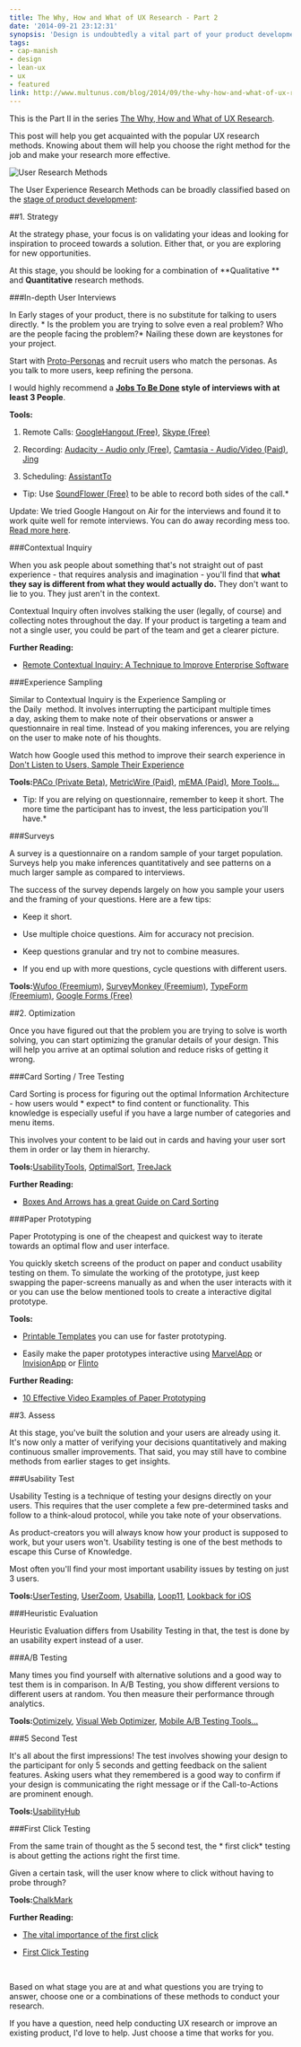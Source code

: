 ```yaml
---
title: The Why, How and What of UX Research - Part 2
date: '2014-09-21 23:12:31'
synopsis: 'Design is undoubtedly a vital part of your product development'
tags:
- cap-manish
- design
- lean-ux
- ux
- featured
link: http://www.multunus.com/blog/2014/09/the-why-how-and-what-of-ux-research-part-2/
---
```


This is the Part II in the series [The Why, How and What of UX Research](www.multunus.com/blog/2014/09/why-how-and-what-of-ux-research-part-1/).

This post will help you get acquainted with the popular UX research methods. Knowing about them will help you choose the right method for the job and make your research more effective.


![User Research Methods](https://s3.amazonaws.com/multunus-website/uploads/2014/09/user-research-methods-2dandqs-1.png)
 

The User Experience Research Methods can be broadly classified based on the [stage of product development](http://www.nngroup.com/articles/which-ux-research-methods/):

##1. Strategy


At the strategy phase, your focus is on validating your ideas and looking for inspiration to proceed towards a solution. Either that, or you are exploring for new opportunities.

At this stage, you should be looking for a combination of **Qualitative ** and **Quantitative** research methods.


###In-depth User Interviews


In Early stages of your product, there is no substitute for talking to users directly. * Is the problem you are trying to solve even a real problem?
Who are the people facing the problem?*  Nailing these down are keystones for your project.

Start with [Proto-Personas](http://uxmag.com/articles/using-proto-personas-for-executive-alignment) and recruit users who match the personas. As you talk to more users, keep refining the persona.

I would highly recommend a **[Jobs To Be Done](www.youtube.com/watch?v=f84LymEs67Y) style of interviews with at least 3 People**.


**Tools:**



1. Remote Calls: [GoogleHangout (Free)](https://plus.google.com/hangouts), [Skype (Free)](http://www.skype.com/)


2. Recording: [Audacity - Audio only (Free)](http://audacity.sourceforge.net/), [Camtasia - Audio/Video (Paid)](http://www.techsmith.com/camtasia.html), [Jing](http://www.techsmith.com/jing.html)


3. Scheduling: [AssistantTo](http://www.trybetty.com/assistantto/)


* Tip: Use [SoundFlower (Free)](http://cycling74.com/products/soundflower/) to be able to record both sides of the call.*

Update: We tried Google Hangout on Air for the interviews and found it to work quite well for remote interviews. You can do away recording mess too.
[Read more here](www.multunus.com/blog/2014/09/using-google-hangouts-air-remote-usability-testing/).


###Contextual Inquiry


When you ask people about something that's not straight out of past experience - that requires analysis and imagination - you'll find that
**what they say is different from what they would actually do.** They don't want to lie to you. They just aren't in the context.

Contextual Inquiry often involves stalking the user (legally, of course) and collecting notes throughout the day. If your product is targeting a team and not a single user, you could be part of the team and get a clearer picture.


**Further Reading:**



*  [Remote Contextual Inquiry: A Technique to Improve Enterprise Software](http://boxesandarrows.com/remote-contextual-inquiry-a-technique-to-improve-enterprise-software/)


###Experience Sampling


Similar to Contextual Inquiry is the Experience Sampling or the Daily  method. It involves interrupting the participant multiple times a day, asking them to make note of their observations or answer a questionnaire in real time. Instead of you making inferences, you are relying on the user to make note of his thoughts.

Watch how Google used this method to improve their search experience in [Don't Listen to Users, Sample Their Experience](http://vimeo.com/84689123)


**Tools:**[PACo (Private Beta)](https://quantifiedself.appspot.com/main.jsp), [MetricWire (Paid)](https://metricwire.com/), [mEMA (Paid)](https://itunes.apple.com/us/app/mema/id593566606?ls=1&mt=8), [More Tools...](http://www.otago.ac.nz/psychology/otago047475.pdf)


* Tip: If you are relying on questionnaire, remember to keep it short. The more time the participant has to invest, the less participation you'll have.*


###Surveys


A survey is a questionnaire on a random sample of your target population. Surveys help you make inferences quantitatively and see patterns on a much larger sample as compared to interviews.

The success of the survey depends largely on how you sample your users and the framing of your questions. Here are a few tips:


*  Keep it short.


*  Use multiple choice questions. Aim for accuracy not precision.


*  Keep questions granular and try not to combine measures.


*  If you end up with more questions, cycle questions with different users.


**Tools:**[Wufoo (Freemium)](http://wufoo.com), [SurveyMonkey (Freemium)](http://surveymonkey.com), [TypeForm (Freemium)](http://www.typeform.com/), [Google Forms (Free)](http://www.google.com/google-d-s/createforms.html)


##2. Optimization


Once you have figured out that the problem you are trying to solve is worth solving, you can start optimizing the granular details of your design. This will help you arrive at an optimal solution and reduce risks of getting it wrong.


###Card Sorting / Tree Testing


Card Sorting is process for figuring out the optimal Information Architecture - how users would * expect*  to find content or functionality. This knowledge is especially useful if you have a large number of categories and menu items.

This involves your content to be laid out in cards and having your user sort them in order or lay them in hierarchy.


**Tools:**[UsabilityTools](http://usabilitytools.com/), [OptimalSort](http://www.optimalworkshop.com/optimalsort.htm), [TreeJack](http://www.optimalworkshop.com/treejack.htm)


**Further Reading:**



*  [Boxes And Arrows has a great Guide on Card Sorting](http://boxesandarrows.com/card-sorting-a-definitive-guide/)


###Paper Prototyping


Paper Prototyping is one of the cheapest and quickest way to iterate towards an optimal flow and user interface.

You quickly sketch screens of the product on paper and conduct usability testing on them. To simulate the working of the prototype, just keep swapping the paper-screens manually as and when the user interacts with it or you can use the below mentioned tools to create a interactive digital prototype.


**Tools:**



*  [Printable Templates](http://www.smashingmagazine.com/2010/03/29/free-printable-sketching-wireframing-and-note-taking-pdf-templates/) you can use for faster prototyping.


*  Easily make the paper prototypes interactive using [MarvelApp](https://marvelapp.com/) or [InvisionApp](http://invisionapp.com/) or [Flinto](https://www.flinto.com/)


**Further Reading:**



*  [10 Effective Video Examples of Paper Prototyping](http://speckyboy.com/2010/06/24/10-effective-video-examples-of-paper-prototyping/)


##3. Assess


At this stage, you've built the solution and your users are already using it. It's now only a matter of verifying your decisions quantitatively and making continuous smaller improvements. That said, you may still have to combine methods from earlier stages to get insights.


###Usability Test


Usability Testing is a technique of testing your designs directly on your users. This requires that the user complete a few pre-determined tasks and follow to a think-aloud protocol, while you take note of your observations.

As product-creators you will always know how your product is supposed to work, but your users won't. Usability testing is one of the best methods to escape this Curse of Knowledge.

Most often you'll find your most important usability issues by testing on just 3 users.


**Tools:**[UserTesting](http://usertesting.com), [UserZoom](http://www.userzoom.com/), [Usabilla](https://usabilla.com/), [Loop11](http://www.loop11.com/), [Lookback for iOS](https://lookback.io/)


###Heuristic Evaluation


Heuristic Evaluation differs from Usability Testing in that, the test is done by an usability
expert instead of a user.


###A/B Testing


Many times you find yourself with alternative solutions and a good way to test them is in comparison. In A/B Testing, you show different versions to different users at random. You then measure their performance through analytics.


**Tools:**[Optimizely](https://www.optimizely.com/), [Visual Web Optimizer](https://vwo.com/), [Mobile A/B Testing Tools...](http://leanstack.io/mobile-a-b-testing)


###5 Second Test


It's all about the first impressions! The test involves showing your design to the participant for only 5 seconds and getting feedback on the salient features. Asking users what they remembered is a good way to confirm if your design is communicating the right message or if the Call-to-Actions are prominent enough.


**Tools:**[UsabilityHub](https://usabilityhub.com/)


###First Click Testing


From the same train of thought as the 5 second test, the * first click*  testing is about getting the actions right the first time.

Given a certain task, will the user know where to click without having to probe through?


**Tools:**[ChalkMark](http://www.optimalworkshop.com/chalkmark.htm)


**Further Reading:**



*  [The vital importance of the first click](http://www.gerrymcgovern.com/new-thinking/vital-importance-first-click)


*  [First Click Testing](http://www.measuringusability.com/blog/first-click.php)

 

Based on what stage you are at and what questions you are trying to answer, choose one or a combinations of these methods to conduct your research.

If you have a question, need help conducting UX research or improve an existing product, I'd love to help. Just choose a time that works for you.
